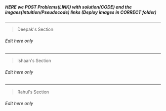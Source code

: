##### HERE we POST Problems(LINK) with solution(CODE) and the imgaes(Intuition/Pseudocode) links (Deploy images in CORRECT folder) 
---
> Deepak's Section

###### Edit here only 
---
> Ishaan's Section

###### Edit here only
---
> Rahul's Section

###### Edit here only
